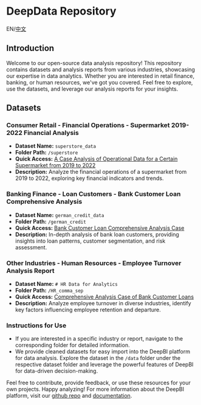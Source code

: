 # DeepData Repository
EN/[中文](README_CN.md)

## Introduction

Welcome to our open-source data analysis repository! This repository contains datasets and analysis reports from various industries, showcasing our expertise in data analytics. Whether you are interested in retail finance, banking, or human resources, we've got you covered. Feel free to explore, use the datasets, and leverage our analysis reports for your insights.

## Datasets

### Consumer Retail - Financial Operations - Supermarket 2019-2022 Financial Analysis

- **Dataset Name:** `superstore_data`
- **Folder Path:** `/superstore`
- **Quick Access:** [A Case Analysis of Operational Data for a Certain Supermarket from 2019 to 2022](./superstore/A%20Case%20Analysis%20of%20Operational%20Data%20for%20a%20Certain%20Supermarket%20from%202019%20to%202022.md)
- **Description:** Analyze the financial operations of a supermarket from 2019 to 2022, exploring key financial indicators and trends.

### Banking Finance - Loan Customers - Bank Customer Loan Comprehensive Analysis

- **Dataset Name:** `german_credit_data`
- **Folder Path:** `/german_credit`
- **Quick Access:** [Bank Customer Loan Comprehensive Analysis Case](./german_credit/Comprehensive%20Analysis%20Case%20of%20Bank%20Customer%20Loans.md)
- **Description:** In-depth analysis of bank loan customers, providing insights into loan patterns, customer segmentation, and risk assessment.

### Other Industries - Human Resources - Employee Turnover Analysis Report

- **Dataset Name:** `# HR Data for Analytics`
- **Folder Path:** `/HR_comma_sep`
- **Quick Access:** [Comprehensive Analysis Case of Bank Customer Loans](./HR_comma_sep/Human%20Resources%20Industry%20Data%20Analysis%20Case.md)
- **Description:** Analyze employee turnover in diverse industries, identify key factors influencing employee retention and departure.

### Instructions for Use

- If you are interested in a specific industry or report, navigate to the corresponding folder for detailed information.
- We provide cleaned datasets for easy import into the DeepBI platform for data analysis. Explore the dataset in the `/data` folder under the respective dataset folder and leverage the powerful features of DeepBI for data-driven decision-making.

Feel free to contribute, provide feedback, or use these resources for your own projects. Happy analyzing! For more information about the DeepBI platform, visit our [github repo](https://github.com/DeepInsight-AI/DeepBI) and [documentation](https://deepthought.feishu.cn/wiki/space/7321657783412146177?ccm_open_type=lark_wiki_spaceLink&open_tab_from=wiki_home).